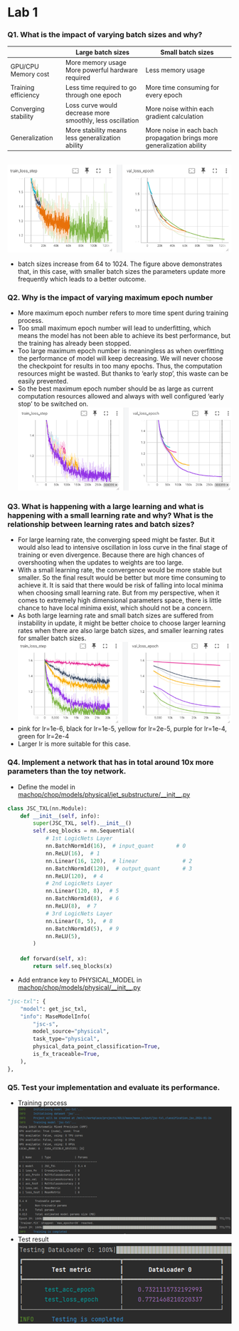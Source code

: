 # Lab 1
### Q1. What is the impact of varying batch sizes and why?
|                      | Large batch sizes                                         | Small batch sizes                                                      |
|----------------------|-----------------------------------------------------------|------------------------------------------------------------------------|
| GPU/CPU Memory cost  | More memory usage<br/>More powerful hardware required     | Less memory usage                                                      |
| Training efficiency  | Less time required to go through one epoch                | More time consuming for every epoch                                    |
| Converging stability | Loss curve would decrease more smoothly, less oscillation | More noise within each gradient calculation                            |
| Generalization       | More stability means less generalization ability          | More noise in each bach propagation brings more generalization ability |
<br>![vary batch size](img/lab1_q1.png)
* batch sizes increase from 64 to 1024. The figure above demonstrates that, in this case, with smaller batch sizes the parameters update more frequently which leads to a better outcome.
### Q2. Why is the impact of varying maximum epoch number
* More maximum epoch number refers to more time spent during training process. 
* Too small maximum epoch number will lead to underfitting, which means the model has not been able to achieve its best performance, but the training has already been stopped.
* Too large maximum epoch number is meaningless as when overfitting the performance of model will keep decreasing. We will never choose the checkpoint for results in too many epochs. Thus, the computation resources might be wasted. But thanks to ‘early stop’, this waste can be easily prevented.
* So the best maximum epoch number should be as large as current computation resources allowed and always with well configured ‘early stop’ to be switched on.
<br>![epoch.png](img/lab1_q2.png)
### Q3. What is happening with a large learning and what is happening with a small learning rate and why? What is the relationship between learning rates and batch sizes?
* For large learning rate, the converging speed might be faster. But it would also lead to intensive oscillation in loss curve in the final stage of training or even divergence. Because there are high chances of overshooting when the updates to weights are too large.
* With a small learning rate, the convergence would be more stable but smaller. So the final result would be better but more time consuming to achieve it. It is said that there would be risk of falling into local minima when choosing small learning rate. But from my perspective, when it comes to extremely high dimensional parameters space, there is little chance to have local minima exist, which should not be a concern.
* As both large learning rate and small batch sizes are suffered from instability in update, it might be better choice to choose larger learning rates when there are also large batch sizes, and smaller learning rates for smaller batch sizes.
<br>![learning rate](img/lab1_q3.png)
* pink for lr=1e-6, black for lr=1e-5, yellow for lr=2e-5, purple for lr=1e-4, green for lr=2e-4
* Larger lr is more suitable for this case. 
### Q4. Implement a network that has in total around 10x more parameters than the toy network.
* Define the model in <u>machop/chop/models/physical/jet_substructure/\_\_init__.py</u>
```python
class JSC_TXL(nn.Module):
    def __init__(self, info):
        super(JSC_TXL, self).__init__()
        self.seq_blocks = nn.Sequential(
            # 1st LogicNets Layer
            nn.BatchNorm1d(16),  # input_quant       # 0
            nn.ReLU(16),  # 1
            nn.Linear(16, 120),  # linear              # 2
            nn.BatchNorm1d(120),  # output_quant       # 3
            nn.ReLU(120),  # 4
            # 2nd LogicNets Layer
            nn.Linear(120, 8),  # 5
            nn.BatchNorm1d(8),  # 6
            nn.ReLU(8),  # 7
            # 3rd LogicNets Layer
            nn.Linear(8, 5),  # 8
            nn.BatchNorm1d(5),  # 9
            nn.ReLU(5),
        )

    def forward(self, x):
        return self.seq_blocks(x)
```
* Add entrance key to PHYSICAL_MODEL in <u>machop/chop/models/physical/\_\_init__.py</u>
```python
"jsc-txl": {
    "model": get_jsc_txl,
    "info": MaseModelInfo(
        "jsc-s",
        model_source="physical",
        task_type="physical",
        physical_data_point_classification=True,
        is_fx_traceable=True,
    ),
},
```

### Q5. Test your implementation and evaluate its performance.
* Training process
<br>![Training process](img/lab1_q5_train.png)
* Test result
<br>![performance on test set](img/lab1_q5_test.png)